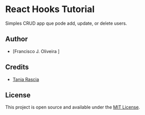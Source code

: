 # React Hooks Tutorial

Simples CRUD app que pode add, update, or delete users.

## Author

- [Francisco J. Oliveira ]

## Credits

- [Tania Rascia](https://www.taniarascia.com)

## License

This project is open source and available under the [MIT License](LICENSE).
